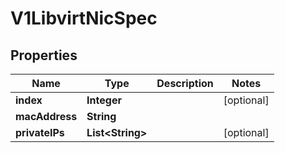 # V1LibvirtNicSpec

## Properties
Name | Type | Description | Notes
------------ | ------------- | ------------- | -------------
**index** | **Integer** |  |  [optional]
**macAddress** | **String** |  | 
**privateIPs** | **List&lt;String&gt;** |  |  [optional]
